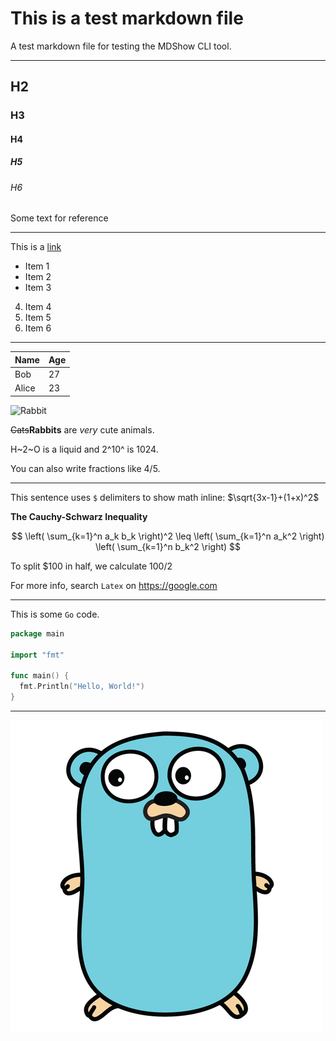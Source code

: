 # This is a test markdown file

A test markdown file for testing the MDShow CLI tool.

---

## H2

### H3

#### H4

##### H5

###### H6

Some text for reference

---

This is a [link](http://example.com)

- Item 1
- Item 2
- Item 3

4. Item 4
5. Item 5
6. Item 6

---

| Name  | Age |
| ----- | --- |
| Bob   | 27  |
| Alice | 23  |

![Rabbit](https://www.jardiner-malin.fr/wp-content/uploads/2020/09/avoir-un-lapin-dans-son-jardin.jpg)

~~Cats~~**Rabbits** are _very_ cute animals.

H~2~O is a liquid and 2^10^ is 1024.

You can also write fractions like 4/5.

---

This sentence uses `$` delimiters to show math inline: $\sqrt{3x-1}+(1+x)^2$

**The Cauchy-Schwarz Inequality**

$$
\left( \sum_{k=1}^n a_k b_k \right)^2 \leq \left( \sum_{k=1}^n a_k^2 \right) \left( \sum_{k=1}^n b_k^2 \right)
$$

To split \$100 in half, we calculate $100/2$

For more info, search `Latex` on https://google.com

---

This is some `Go` code.

```go
package main

import "fmt"

func main() {
  fmt.Println("Hello, World!")
}
```

---

![Gopher](gopher.png)
